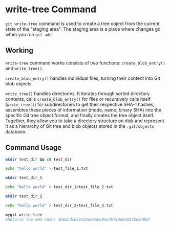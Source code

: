 # write-tree Command

`git write-tree` command is used to create a tree object from the current state of the "staging area". The staging area is a place where changes go when you run `git add`.

## Working

`write-tree` command works consists of two functions: `create_blob_entry()` and `write_tree()`.

`create_blob_entry()` handles individual files, turning their content into Git blob objects.

`write_tree()` handles directories. It iterates through sorted directory contents, calls `create_blob_entry()` for files or recursively calls itself (`write_tree()`) for subdirectories to get their respective SHA-1 hashes, assembles these pieces of information (mode, name, binary SHA) into the specific Git tree object format, and finally creates the tree object itself. Together, they allow you to take a directory structure on disk and represent it as a hierarchy of Git tree and blob objects stored in the `.git/objects` database.

## Command Usage

```bash
mkdir test_dir && cd test_dir

echo "hello world" > test_file_1.txt

mkdir test_dir_1

echo "hello world" > test_dir_1/test_file_2.txt

mkdir test_dir_2

echo "hello world" > test_dir_2/test_file_3.txt

mygit write-tree
#Returns the SHA hash: 4b825dc642cb6eb9a060e54bf8d69288fbee4904
```
